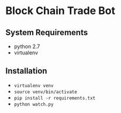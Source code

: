 # Block Chain Trade Bot
## System Requirements

- python 2.7
- virtualenv

## Installation

- `virtualenv venv`
- `source venv/bin/activate`
- `pip install -r requirements.txt`
- `python watch.py`
